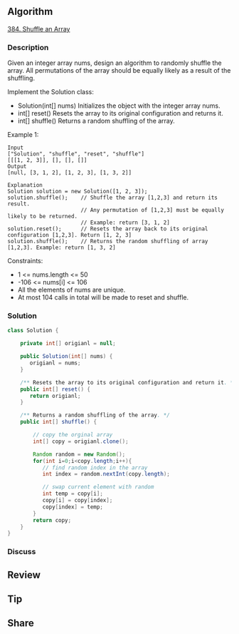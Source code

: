 ## Algorithm

[384. Shuffle an Array](https://leetcode.com/problems/shuffle-an-array/)

### Description

Given an integer array nums, design an algorithm to randomly shuffle the array. All permutations of the array should be equally likely as a result of the shuffling.

Implement the Solution class:

- Solution(int[] nums) Initializes the object with the integer array nums.
- int[] reset() Resets the array to its original configuration and returns it.
- int[] shuffle() Returns a random shuffling of the array.


Example 1:

```
Input
["Solution", "shuffle", "reset", "shuffle"]
[[[1, 2, 3]], [], [], []]
Output
[null, [3, 1, 2], [1, 2, 3], [1, 3, 2]]

Explanation
Solution solution = new Solution([1, 2, 3]);
solution.shuffle();    // Shuffle the array [1,2,3] and return its result.
                       // Any permutation of [1,2,3] must be equally likely to be returned.
                       // Example: return [3, 1, 2]
solution.reset();      // Resets the array back to its original configuration [1,2,3]. Return [1, 2, 3]
solution.shuffle();    // Returns the random shuffling of array [1,2,3]. Example: return [1, 3, 2]
```


Constraints:

- 1 <= nums.length <= 50
- -106 <= nums[i] <= 106
- All the elements of nums are unique.
- At most 104 calls in total will be made to reset and shuffle.

### Solution

```java
class Solution {

    private int[] origianl = null;

    public Solution(int[] nums) {
       origianl = nums;
    }

    /** Resets the array to its original configuration and return it. */
    public int[] reset() {
       return origianl;
    }

    /** Returns a random shuffling of the array. */
    public int[] shuffle() {

        // copy the orginal array
        int[] copy = origianl.clone();

        Random random = new Random();
        for(int i=0;i<copy.length;i++){
           // find random index in the array
           int index = random.nextInt(copy.length);

           // swap current element with random
           int temp = copy[i];
           copy[i] = copy[index];
           copy[index] = temp;
        }
        return copy;
    }
}
```

### Discuss

## Review


## Tip


## Share
